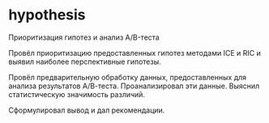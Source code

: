 # hypothesis
Приоритизация гипотез и анализ A/B-теста

Провёл приоритизацию предоставленных гипотез методами ICE и RIC и выявил наиболее перспективные гипотезы.

Провёл предварительную обработку данных, предоставленных для анализа результатов А/В-теста. Проанализировал эти данные. Выяснил статистическую значимость различий.

Сформулировал вывод и дал рекомендации.
